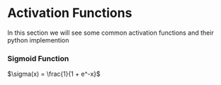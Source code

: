 # Activation Functions
In this section we will see some common activation functions and their python implemention


### Sigmoid Function
$\sigma(x) = \frac{1}{1 + e^-x}$
